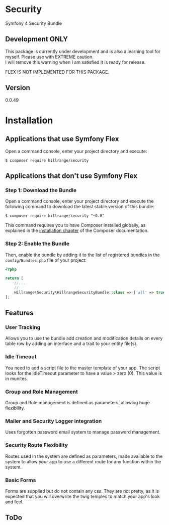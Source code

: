 # Security
Symfony 4 Security Bundle

Development ONLY
----------------

This package is currently under development and is also a learning tool for myself.  Please use with EXTREME caution.   
I will remove this warning when I am satisfied it is ready for release.

FLEX IS NOT IMPLEMENTED FOR THIS PACKAGE.

Version
-------
0.0.49

Installation
============

Applications that use Symfony Flex
----------------------------------

Open a command console, enter your project directory and execute:

```console
$ composer require hillrange/security
```

Applications that don't use Symfony Flex
----------------------------------------

### Step 1: Download the Bundle

Open a command console, enter your project directory and execute the
following command to download the latest stable version of this bundle:

```console
$ composer require hillrange/security "~0.0"
```

This command requires you to have Composer installed globally, as explained
in the [installation chapter](https://getcomposer.org/doc/00-intro.md)
of the Composer documentation.

### Step 2: Enable the Bundle

Then, enable the bundle by adding it to the list of registered bundles
in the `config/Bundles.php` file of your project:

```php
<?php

return [
    //...
    //
    Hillrange\Security\HillrangeSecurityBundle::class => ['all' => true],
];

```
Features
--------
### User Tracking
Allows you to use the bundle add creation and modification details on every table row by adding
an interface and a trait to your entity file(s).
### Idle Timeout
You need to add a script file to the master template of your app.  The script looks for the idleTimeout parameter to have a value > zero (0).  This value is in munites.
### Group and Role Management
Group and Role management is defined as parameters, allowing huge flexibility.
### Mailer and Security Logger integration
Uses forgotten password email system to manage password management.
### Security Route Flexibility
Routes used in the system are defined as parameters, made available to the system to allow your app to use a different route for any function within the system.
### Basic Forms
Forms are supplied but do not contain any css.  They are not pretty, as it is expected that you will overwrite the twig temples to match your app's look and feel. 

ToDo
----


